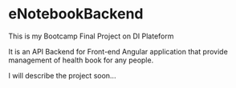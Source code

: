 # eNotebookBackend

This is my Bootcamp Final Project on DI Plateform

It is an API Backend for Front-end Angular application that provide management of health book for any people.

I will describe the project soon...
